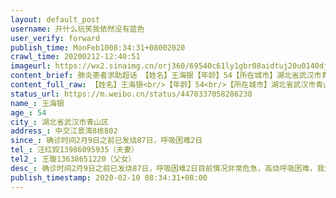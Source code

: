 ```yaml
---
layout: default_post
username: 开什么玩笑我依然没有蓝色
user_verify: forward
publish_time: MonFeb1008:34:31+08002020
crawl_time: 20200212-12:40:51
imageurl: https://wx2.sinaimg.cn/orj360/69540c61ly1gbr08aidtuj20u0140djb.jpg
content_brief: 肺炎患者求助超话 【姓名】王海银【年龄】54【所在城市】湖北省武汉市青山区【所在小区、社区】中交江景湾8栋802【患病时间】确诊时间2月9日之前已发烧87日，呼吸困难2日【联系方式】汪红姣13986095935（夫妻）【其他紧急联系人】王璇13638651220（父女）【病情描述】 确诊时间2月9日之前已 ...全文
content_full_raw: 【姓名】王海银<br/>【年龄】54<br/>【所在城市】湖北省武汉市青山区<br/>【所在小区、社区】中交江景湾8栋802<br/>【患病时间】确诊时间2月9日之前已发烧87日，呼吸困难2日<br/>【联系方式】汪红姣13986095935（夫妻）<br/>【其他紧急联系人】王璇13638651220（父女）<br/>【病情描述】确诊时间2月9日之前已发烧87日，呼吸困难2日目前情况非常危急，高烧呼吸困难，我父亲本人本身就有肺气肿等基础疾病，患有肾结石及痛风，目前病情已经影响到他排尿，情况非常危急，但是我们没有医院接收住院，我们的社区也不管我们,我们打电话请求住院被网格员挂掉，现为我父亲晚间呼吸困难，不是轻症病人，在家已经无能为力，现在只求一张床位求求大家帮助我们，我们不需要安慰，求求大家帮助我们让我爸爸能住院接受治疗。<ahref='/n/Zoe_Larrimore'>@Zoe_Larrimore</a><ahref="https://m.weibo.cn/search?containerid=231522type%3D1%26t%3D10%26q%3D%23%E8%82%BA%E7%82%8E%E6%B1%82%E5%8A%A9%23"data-hide=""><spanclass="surl-text">#肺炎求助#</span></a><ahref="https://m.weibo.cn/search?containerid=231522type%3D1%26t%3D10%26q%3D%23%E6%AD%A6%E6%B1%89%E8%82%BA%E7%82%8E%23&extparam=%23%E6%AD%A6%E6%B1%89%E8%82%BA%E7%82%8E%23"data-hide=""><spanclass="surl-text">#武汉肺炎#</span></a><ahref="https://m.weibo.cn/search?containerid=231522type%3D1%26t%3D10%26q%3D%23%E6%96%B0%E5%9E%8B%E8%82%BA%E7%82%8E%E6%B1%82%E5%8A%A9%E9%80%9A%E9%81%93%E5%BC%80%E5%90%AF%23&extparam=%23%E6%96%B0%E5%9E%8B%E8%82%BA%E7%82%8E%E6%B1%82%E5%8A%A9%E9%80%9A%E9%81%93%E5%BC%80%E5%90%AF%23"data-hide=""><spanclass="surl-text">#新型肺炎求助通道开启#</span></a><adata-url="http://t.cn/RyhNpVr"href="http://weibo.com/p/1001018008642010700000002"data-hide=""><spanclass='url-icon'><imgstyle='width:1rem;height:1rem'src='https://h5.sinaimg.cn/upload/2015/09/25/3/timeline_card_small_location_default.png'></span><spanclass="surl-text">武汉·红钢城</span></a>
status_url: https://m.weibo.cn/status/4470337058286238
name_: 王海银
age_: 54
city_: 湖北省武汉市青山区
address_: 中交江景湾8栋802
since_: 确诊时间2月9日之前已发烧87日，呼吸困难2日
tel_: 汪红姣13986095935（夫妻）
tel2_: 王璇13638651220（父女）
desc_: 确诊时间2月9日之前已发烧87日，呼吸困难2日目前情况非常危急，高烧呼吸困难，我父亲本人本身就有肺气肿等基础疾病，患有肾结石及痛风，目前病情已经影响到他排尿，情况非常危急，但是我们没有医院接收住院，我们的社区也不管我们,我们打电话请求住院被网格员挂掉，现为我父亲晚间呼吸困难，不是轻症病人，在家已经无能为力，现在只求一张床位求求大家帮助我们，我们不需要安慰，求求大家帮助我们让我爸爸能住院接受治疗。<ahref='/n/Zoe_Larrimore'>@Zoe_Larrimore</a><ahref="https//m.weibo.cn/search?containerid=231522type%3D1%26t%3D10%26q%3D%23%E8%82%BA%E7%82%8E%E6%B1%82%E5%8A%A9%23"data-hide=""><spanclass="surl-text">#肺炎求助#</span></a><ahref="https//m.weibo.cn/search?containerid=231522type%3D1%26t%3D10%26q%3D%23%E6%AD%A6%E6%B1%89%E8%82%BA%E7%82%8E%23&extparam=%23%E6%AD%A6%E6%B1%89%E8%82%BA%E7%82%8E%23"data-hide=""><spanclass="surl-text">#武汉肺炎#</span></a><ahref="https//m.weibo.cn/search?containerid=231522type%3D1%26t%3D10%26q%3D%23%E6%96%B0%E5%9E%8B%E8%82%BA%E7%82%8E%E6%B1%82%E5%8A%A9%E9%80%9A%E9%81%93%E5%BC%80%E5%90%AF%23&extparam=%23%E6%96%B0%E5%9E%8B%E8%82%BA%E7%82%8E%E6%B1%82%E5%8A%A9%E9%80%9A%E9%81%93%E5%BC%80%E5%90%AF%23"data-hide=""><spanclass="surl-text">#新型肺炎求助通道开启#</span></a><adata-url="http//t.cn/RyhNpVr"href="http//weibo.com/p/1001018008642010700000002"data-hide=""><spanclass='url-icon'><imgstyle='width1rem;height1rem'src='https//h5.sinaimg.cn/upload/2015/09/25/3/timeline_card_small_location_default.png'></span><spanclass="surl-text">武汉·红钢城</span></a>
publish_timestamp: 2020-02-10 08:34:31+08:00
---
```

